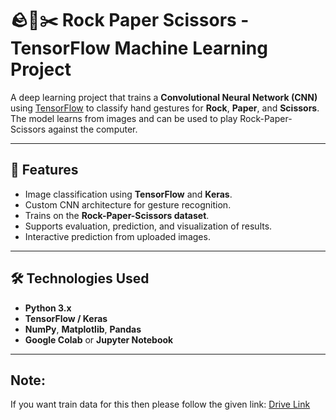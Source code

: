 # 🪨📄✂️ Rock Paper Scissors - TensorFlow Machine Learning Project

A deep learning project that trains a **Convolutional Neural Network (CNN)** using [TensorFlow](https://www.tensorflow.org/) to classify hand gestures for **Rock**, **Paper**, and **Scissors**.  
The model learns from images and can be used to play Rock-Paper-Scissors against the computer.

---

## 📌 Features
- Image classification using **TensorFlow** and **Keras**.
- Custom CNN architecture for gesture recognition.
- Trains on the **Rock-Paper-Scissors dataset**.
- Supports evaluation, prediction, and visualization of results.
- Interactive prediction from uploaded images.

---

## 🛠️ Technologies Used
- **Python 3.x**
- **TensorFlow / Keras**
- **NumPy**, **Matplotlib**, **Pandas**
- **Google Colab** or **Jupyter Notebook**

---

## Note:
If you want train data for this then please follow the given link: [Drive Link](https://drive.google.com/drive/folders/1H8E0VyNohCQ0icQzZr3psvfjG2yV3SvQ)
